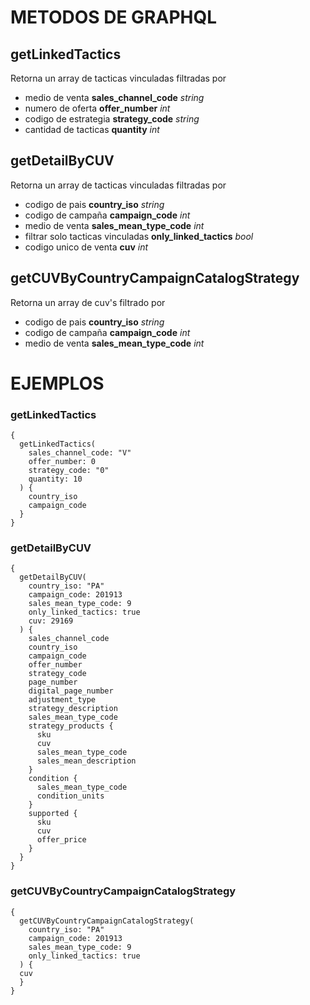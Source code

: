 
# METODOS DE GRAPHQL

## getLinkedTactics

Retorna un array de tacticas vinculadas filtradas por
- medio de venta **sales_channel_code** _string_
- numero de oferta **offer_number** _int_
- codigo de estrategia **strategy_code** _string_
- cantidad de tacticas **quantity** _int_

## getDetailByCUV

Retorna un array de tacticas vinculadas filtradas por
- codigo de pais **country_iso** _string_
- codigo de campaña **campaign_code** _int_
- medio de venta **sales_mean_type_code** _int_
- filtrar solo tacticas vinculadas **only_linked_tactics** _bool_
- codigo unico de venta **cuv** _int_

## getCUVByCountryCampaignCatalogStrategy

Retorna un array de cuv's filtrado por
- codigo de pais **country_iso** _string_
- codigo de campaña **campaign_code** _int_
- medio de venta **sales_mean_type_code** _int_

# EJEMPLOS

### getLinkedTactics
```
{
  getLinkedTactics(
    sales_channel_code: "V"
    offer_number: 0
    strategy_code: "0"
    quantity: 10
  ) {
    country_iso
    campaign_code
  }
}
```

### getDetailByCUV
```
{
  getDetailByCUV(
    country_iso: "PA"
    campaign_code: 201913
    sales_mean_type_code: 9
    only_linked_tactics: true
    cuv: 29169
  ) {
    sales_channel_code
    country_iso
    campaign_code
    offer_number
    strategy_code
    page_number
    digital_page_number
    adjustment_type
    strategy_description
    sales_mean_type_code
    strategy_products {
      sku
      cuv
      sales_mean_type_code
      sales_mean_description
    }
    condition {
      sales_mean_type_code
      condition_units
    }
    supported {
      sku
      cuv
      offer_price
    }
  }
}
```

### getCUVByCountryCampaignCatalogStrategy
```
{
  getCUVByCountryCampaignCatalogStrategy(
    country_iso: "PA"
    campaign_code: 201913
    sales_mean_type_code: 9
    only_linked_tactics: true
  ) {
  cuv
  }
}
```
